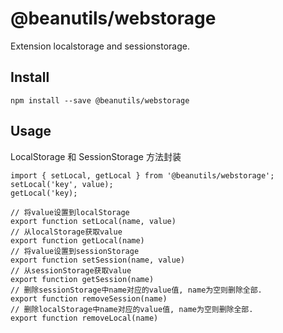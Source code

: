# @beanutils/webstorage
Extension localstorage and sessionstorage.

## Install
```
npm install --save @beanutils/webstorage
```

## Usage
LocalStorage 和 SessionStorage 方法封装
```
import { setLocal, getLocal } from '@beanutils/webstorage';
setLocal('key', value);
getLocal('key);
```
```
// 将value设置到localStorage
export function setLocal(name, value) 
// 从localStorage获取value
export function getLocal(name) 
// 将value设置到sessionStorage
export function setSession(name, value) 
// 从sessionStorage获取value
export function getSession(name) 
// 删除sessionStorage中name对应的value值, name为空则删除全部.
export function removeSession(name) 
// 删除localStorage中name对应的value值, name为空则删除全部.
export function removeLocal(name) 
```
